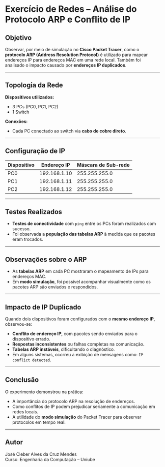 # Exercício de Redes – Análise do Protocolo ARP e Conflito de IP

## Objetivo

Observar, por meio de simulação no **Cisco Packet Tracer**, como o **protocolo ARP (Address Resolution Protocol)** é utilizado para mapear endereços IP para endereços MAC em uma rede local. Também foi analisado o impacto causado por **endereços IP duplicados**.

---

## Topologia da Rede

**Dispositivos utilizados:**
- 3 PCs (PC0, PC1, PC2)
- 1 Switch

**Conexões:**
- Cada PC conectado ao switch via **cabo de cobre direto**.

---

## Configuração de IP

| Dispositivo | Endereço IP     | Máscara de Sub-rede   |
|-------------|------------------|------------------------|
| PC0         | 192.168.1.10     | 255.255.255.0          |
| PC1         | 192.168.1.11     | 255.255.255.0          |
| PC2         | 192.168.1.12     | 255.255.255.0          |

---

## Testes Realizados

- **Testes de conectividade** com `ping` entre os PCs foram realizados com sucesso.
- Foi observada a **população das tabelas ARP** à medida que os pacotes eram trocados.

---

## Observações sobre o ARP

- As **tabelas ARP** em cada PC mostraram o mapeamento de IPs para endereços MAC.
- Em **modo simulação**, foi possível acompanhar visualmente como os pacotes ARP são enviados e respondidos.

---

## Impacto de IP Duplicado

Quando dois dispositivos foram configurados com o **mesmo endereço IP**, observou-se:

- **Conflito de endereço IP**, com pacotes sendo enviados para o dispositivo errado.
- **Respostas inconsistentes** ou falhas completas na comunicação.
- **Tabelas ARP instáveis**, dificultando o diagnóstico.
- Em alguns sistemas, ocorreu a exibição de mensagens como: `IP conflict detected`.

---

## Conclusão

O experimento demonstrou na prática:

- A importância do protocolo ARP na resolução de endereços.
- Como conflitos de IP podem prejudicar seriamente a comunicação em redes locais.
- A utilidade do **modo simulação** do Packet Tracer para observar protocolos em tempo real.

---

## Autor
José Cleber Alves da Cruz Mendes  
Curso: Engenharia da Computação – Uniube
